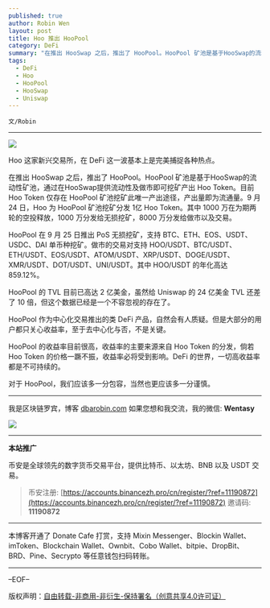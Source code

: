 ```yaml
---
published: true
author: Robin Wen
layout: post
title: Hoo 推出 HooPool
category: DeFi
summary: "在推出 HooSwap 之后，推出了 HooPool。HooPool 矿池是基于HooSwap的流动性矿池，通过在HooSwap提供流动性及做市即可挖矿产出 Hoo Token。目前 Hoo Token 仅存在 HooPool 矿池挖矿此唯一产出途径，产出量即为流通量。9 月 24 日，Hoo 为 HooPool 矿池挖矿分发 1亿 Hoo Token。其中 1000 万在为期两轮的空投释放，1000 万分发给无损挖矿，8000 万分发给做市以及交易。对于 HooPool，我们应该多一分包容，当然也更应该多一分谨慎。"
tags:
  - DeFi
  - Hoo
  - HooPool
  - HooSwap
  - Uniswap
---
```


`文/Robin`

***

![](https://cdn.dbarobin.com/7pu68z3.png)

Hoo 这家新兴交易所，在 DeFi 这一波基本上是完美捕捉各种热点。

在推出 HooSwap 之后，推出了 HooPool。HooPool 矿池是基于HooSwap的流动性矿池，通过在HooSwap提供流动性及做市即可挖矿产出 Hoo Token。目前 Hoo Token 仅存在 HooPool 矿池挖矿此唯一产出途径，产出量即为流通量。9 月 24 日，Hoo 为 HooPool 矿池挖矿分发 1亿 Hoo Token。其中 1000 万在为期两轮的空投释放，1000 万分发给无损挖矿，8000 万分发给做市以及交易。

HooPool 在 9 月 25 日推出 PoS 无损挖矿，支持 BTC、ETH、EOS、USDT、USDC、DAI 单币种挖矿。做市的交易对支持 HOO/USDT、BTC/USDT、ETH/USDT、EOS/USDT、ATOM/USDT、XRP/USDT、DOGE/USDT、XMR/USDT、DOT/USDT、UNI/USDT。其中 HOO/USDT 的年化高达 859.12%。

HooPool 的 TVL 目前已高达 2 亿美金，虽然给 Uniswap 的 24 亿美金 TVL 还差了 10 倍，但这个数据已经是一个不容忽视的存在了。

HooPool 作为中心化交易推出的类 DeFi 产品，自然会有人质疑。但是大部分的用户都只关心收益率，至于去中心化与否，不是关键。

HooPool 的收益率目前很高，收益率的主要来源来自 Hoo Token 的分发，倘若 Hoo Token 的价格一蹶不振，收益率必将受到影响。DeFi 的世界，一切高收益率都是不可持续的。

对于 HooPool，我们应该多一分包容，当然也更应该多一分谨慎。

***

我是区块链罗宾，博客 [dbarobin.com](https://dbarobin.com/)
如果您想和我交流，我的微信: **Wentasy**

![](https://cdn.dbarobin.com/v4yywe2.png)

***

**本站推广**

币安是全球领先的数字货币交易平台，提供比特币、以太坊、BNB 以及 USDT 交易。

> 币安注册: [https://accounts.binancezh.pro/cn/register/?ref=11190872](https://accounts.binancezh.pro/cn/register/?ref=11190872)
> 邀请码: **11190872**

***

本博客开通了 Donate Cafe 打赏，支持 Mixin Messenger、Blockin Wallet、imToken、Blockchain Wallet、Ownbit、Cobo Wallet、bitpie、DropBit、BRD、Pine、Secrypto 等任意钱包扫码转账。

<center>
    <div class="--donate-button"
         data-button-id="f8b9df0d-af9a-460d-8258-d3f435445075"
    ></div>
</center>

***

–EOF–

版权声明：[自由转载-非商用-非衍生-保持署名（创意共享4.0许可证）](http://creativecommons.org/licenses/by-nc-nd/4.0/deed.zh)
